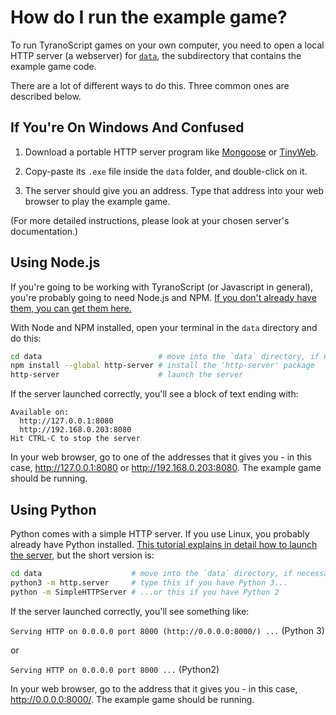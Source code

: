 # How do I run the example game?

To run TyranoScript games on your own computer, you need to open a local HTTP server (a webserver) for [`data`](./data), the subdirectory that contains the example game code.

There are a lot of different ways to do this. Three common ones are described below.


## If You're On Windows And Confused

1. Download a portable HTTP server program like [Mongoose](https://mongoose.ws/desktop-app/) or [TinyWeb](https://www.ritlabs.com/en/products/tinyweb/).

2. Copy-paste its `.exe` file inside the `data` folder, and double-click on it.

3. The server should give you an address. Type that address into your web browser to play the example game.

(For more detailed instructions, please look at your chosen server's documentation.)


## Using Node.js

If you're going to be working with TyranoScript (or Javascript in general), you're probably going to need Node.js and NPM. [If you don't already have them, you can get them here.](https://nodejs.org/)

With Node and NPM installed, open your terminal in the `data` directory and do this:

```bash
cd data                          # move into the `data` directory, if necessary
npm install --global http-server # install the 'http-server' package
http-server                      # launch the server
```

If the server launched correctly, you'll see a block of text ending with:

```
Available on:
  http://127.0.0.1:8080
  http://192.168.0.203:8080
Hit CTRL-C to stop the server
```

In your web browser, go to one of the addresses that it gives you - in this case, <http://127.0.0.1:8080> or <http://192.168.0.203:8080>. The example game should be running.


## Using Python

Python comes with a simple HTTP server. If you use Linux, you probably already have Python installed. [This tutorial explains in detail how to launch the server](https://developer.mozilla.org/en-US/docs/Learn/Common_questions/set_up_a_local_testing_server), but the short version is:

```bash
cd data                    # move into the `data` directory, if necessary
python3 -m http.server     # type this if you have Python 3...
python -m SimpleHTTPServer # ...or this if you have Python 2
```

If the server launched correctly, you'll see something like:

`Serving HTTP on 0.0.0.0 port 8000 (http://0.0.0.0:8000/) ...` (Python 3)

or

`Serving HTTP on 0.0.0.0 port 8000 ...` (Python2)

In your web browser, go to the address that it gives you - in this case, <http://0.0.0.0:8000/>. The example game should be running.